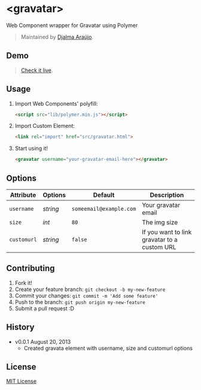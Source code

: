 # &lt;gravatar&gt;

Web Component wrapper for Gravatar using Polymer

> Maintained by [Djalma Araújo](https://github.com/djalmaaraujo).

## Demo

> [Check it live](http://customelements.github.io/gravatar-element).

## Usage

1. Import Web Components' polyfill:

	```html
	<script src="lib/polymer.min.js"></script>
	```

2. Import Custom Element:

	```html
	<link rel="import" href="src/gravatar.html">
	```

3. Start using it!

	```html
	<gravatar username="your-gravatar-email-here"></gravatar>
	```

## Options

Attribute   | Options                   | Default                 | Description
---         | ---                       | ---                     | ---
`username`  | *string*                  | `someemail@example.com` | Your gravatar email
`size`      | *int* 	                  | `80`               		  | The img size
`customurl` | *string*                  | `false`                 | If you want to link gravatar to a custom URL


## Contributing

1. Fork it!
2. Create your feature branch: `git checkout -b my-new-feature`
3. Commit your changes: `git commit -m 'Add some feature'`
4. Push to the branch: `git push origin my-new-feature`
5. Submit a pull request :D

## History

* v0.0.1 August 20, 2013
	* Created gravata element with username, size and customurl options

## License

[MIT License](http://opensource.org/licenses/MIT)